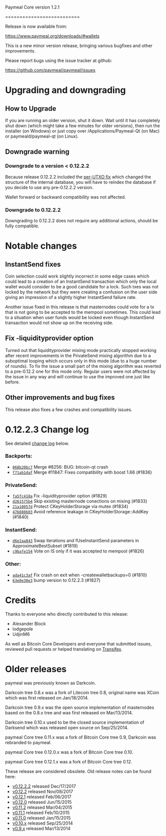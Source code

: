 Paymeal Core version 1.2.1

==========================

Release is now available from:

  <https://www.paymeal.org/downloads/#wallets>

This is a new minor version release, bringing various bugfixes and other
improvements.

Please report bugs using the issue tracker at github:

  <https://github.com/paymeal/paymeal/issues>


Upgrading and downgrading
=========================

How to Upgrade
--------------

If you are running an older version, shut it down. Wait until it has completely
shut down (which might take a few minutes for older versions), then run the
installer (on Windows) or just copy over /Applications/Paymeal-Qt (on Mac) or
paymeald/paymeal-qt (on Linux).

Downgrade warning
-----------------

### Downgrade to a version < 0.12.2.2

Because release 0.12.2.2 included the [per-UTXO fix](release-notes/paymeal/release-notes-0.12.2.2.md#per-utxo-fix)
which changed the structure of the internal database, you will have to reindex
the database if you decide to use any pre-0.12.2.2 version.

Wallet forward or backward compatibility was not affected.

### Downgrade to 0.12.2.2

Downgrading to 0.12.2.2 does not require any additional actions, should be
fully compatible.

Notable changes
===============

InstantSend fixes
-----------------

Coin selection could work slightly incorrect in some edge cases which could
lead to a creation of an InstantSend transaction which only the local wallet
would consider to be a good candidate for a lock. Such txes was not locked by
the network but they were creating a confusion on the user side giving an
impression of a slightly higher InstantSend failure rate.

Another issue fixed in this release is that masternodes could vote for a tx
that is not going to be accepted to the mempool sometimes. This could lead to
a situation when user funds would be locked even though InstantSend transaction
would not show up on the receiving side.

Fix -liquidityprovider option
-----------------------------

Turned out that liquidityprovider mixing mode practically stopped working after
recent improvements in the PrivateSend mixing algorithm due to a suboptimal
looping which occurs only in this mode (due to a huge number of rounds). To fix
the issue a small part of the mixing algorithm was reverted to a pre-0.12.2 one
for this mode only. Regular users were not affected by the issue in any way and
will continue to use the improved one just like before.

Other improvements and bug fixes
--------------------------------

This release also fixes a few crashes and compatibility issues.


0.12.2.3 Change log
===================

See detailed [change log](https://github.com/paymeal/paymeal/compare/v0.12.2.2...paymeal:v0.12.2.3) below.

### Backports:
- [`068b20bc7`](https://github.com/paymeal/paymeal/commit/068b20bc7) Merge #8256: BUG: bitcoin-qt crash
- [`f71ab1daf`](https://github.com/paymeal/paymeal/commit/f71ab1daf) Merge #11847: Fixes compatibility with boost 1.66 (#1836)

### PrivateSend:
- [`fa5fc418a`](https://github.com/paymeal/paymeal/commit/fa5fc418a) Fix -liquidityprovider option (#1829)
- [`d261575b4`](https://github.com/paymeal/paymeal/commit/d261575b4) Skip existing masternode conections on mixing (#1833)
- [`21a10057d`](https://github.com/paymeal/paymeal/commit/21a10057d) Protect CKeyHolderStorage via mutex (#1834)
- [`476888683`](https://github.com/paymeal/paymeal/commit/476888683) Avoid reference leakage in CKeyHolderStorage::AddKey (#1840)

### InstantSend:
- [`d6e2aa843`](https://github.com/paymeal/paymeal/commit/d6e2aa843) Swap iterations and fUseInstantSend parameters in ApproximateBestSubset (#1819)
- [`c9bafe154`](https://github.com/paymeal/paymeal/commit/c9bafe154) Vote on IS only if it was accepted to mempool (#1826)

### Other:
- [`ada41c3af`](https://github.com/paymeal/paymeal/commit/ada41c3af) Fix crash on exit when -createwalletbackups=0 (#1810)
- [`63e0e30e3`](https://github.com/paymeal/paymeal/commit/63e0e30e3) bump version to 0.12.2.3 (#1827)

Credits
=======

Thanks to everyone who directly contributed to this release:

- Alexander Block
- lodgepole
- UdjinM6

As well as Bitcoin Core Developers and everyone that submitted issues,
reviewed pull requests or helped translating on
[Transifex](https://www.transifex.com/projects/p/paymeal/).


Older releases
==============

paymeal was previously known as Darkcoin.

Darkcoin tree 0.8.x was a fork of Litecoin tree 0.8, original name was XCoin
which was first released on Jan/18/2014.

Darkcoin tree 0.9.x was the open source implementation of masternodes based on
the 0.8.x tree and was first released on Mar/13/2014.

Darkcoin tree 0.10.x used to be the closed source implementation of Darksend
which was released open source on Sep/25/2014.

paymeal Core tree 0.11.x was a fork of Bitcoin Core tree 0.9,
Darkcoin was rebranded to paymeal.

paymeal Core tree 0.12.0.x was a fork of Bitcoin Core tree 0.10.

paymeal Core tree 0.12.1.x was a fork of Bitcoin Core tree 0.12.

These release are considered obsolete. Old release notes can be found here:

- [v0.12.2.2](release-notes/paymeal/release-notes-0.12.2.2.md) released Dec/17/2017
- [v0.12.2](release-notes/paymeal/release-notes-0.12.2.md) released Nov/08/2017
- [v0.12.1](release-notes/paymeal/release-notes-0.12.1.md) released Feb/06/2017
- [v0.12.0](release-notes/paymeal/release-notes-0.12.0.md) released Jun/15/2015
- [v0.11.2](release-notes/paymeal/release-notes-0.11.2.md) released Mar/04/2015
- [v0.11.1](release-notes/paymeal/release-notes-0.11.1.md) released Feb/10/2015
- [v0.11.0](release-notes/paymeal/release-notes-0.11.0.md) released Jan/15/2015
- [v0.10.x](release-notes/paymeal/release-notes-0.10.0.md) released Sep/25/2014
- [v0.9.x](release-notes/paymeal/release-notes-0.9.0.md) released Mar/13/2014

